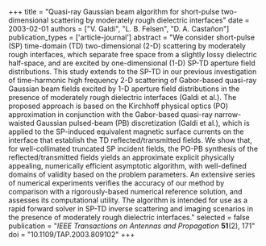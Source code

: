 +++
title = "Quasi-ray Gaussian beam algorithm for short-pulse two-dimensional scattering by moderately rough dielectric interfaces"
date = 2003-02-01
authors = ["V. Galdi", "L. B. Felsen", "D. A. Castañon"]
publication_types = ['article-journal']
abstract = "We consider short-pulse (SP) time-domain (TD) two-dimensional (2-D) scattering by moderately rough interfaces, which separate free space from a slightly lossy dielectric half-space, and are excited by one-dimensional (1-D) SP-TD aperture field distributions. This study extends to the SP-TD in our previous investigation of time-harmonic high frequency 2-D scattering of Gabor-based quasi-ray Gaussian beam fields excited by 1-D aperture field distributions in the presence of moderately rough dielectric interfaces (Galdi et al.). The proposed approach is based on the Kirchhoff physical optics (PO) approximation in conjunction with the Gabor-based quasi-ray narrow-waisted Gaussian pulsed-beam (PB) discretization (Galdi et al.), which is applied to the SP-induced equivalent magnetic surface currents on the interface that establish the TD reflected/transmitted fields. We show that, for well-collimated truncated SP incident fields, the PO-PB synthesis of the reflected/transmitted fields yields an approximate explicit physically appealing, numerically efficient asymptotic algorithm, with well-defined domains of validity based on the problem parameters. An extensive series of numerical experiments verifies the accuracy of our method by comparison with a rigorously-based numerical reference solution, and assesses its computational utility. The algorithm is intended for use as a rapid forward solver in SP-TD inverse scattering and imaging scenarios in the presence of moderately rough dielectric interfaces."
selected = false
publication = "*IEEE Transactions on Antennas and Propagation* **51**(2), 171"
doi = "10.1109/TAP.2003.809102"
+++

